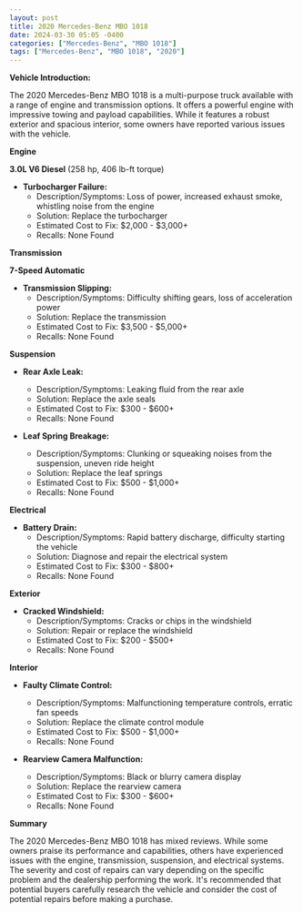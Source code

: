 ```yaml
---
layout: post
title: 2020 Mercedes-Benz MBO 1018
date: 2024-03-30 05:05 -0400
categories: ["Mercedes-Benz", "MBO 1018"]
tags: ["Mercedes-Benz", "MBO 1018", "2020"]
---
```

**Vehicle Introduction:**

The 2020 Mercedes-Benz MBO 1018 is a multi-purpose truck available with a range of engine and transmission options. It offers a powerful engine with impressive towing and payload capabilities. While it features a robust exterior and spacious interior, some owners have reported various issues with the vehicle.

**Engine**

**3.0L V6 Diesel** (258 hp, 406 lb-ft torque)

* **Turbocharger Failure:**
    * Description/Symptoms: Loss of power, increased exhaust smoke, whistling noise from the engine
    * Solution: Replace the turbocharger
    * Estimated Cost to Fix: $2,000 - $3,000+
    * Recalls: None Found

**Transmission**

**7-Speed Automatic**

* **Transmission Slipping:**
    * Description/Symptoms: Difficulty shifting gears, loss of acceleration power
    * Solution: Replace the transmission
    * Estimated Cost to Fix: $3,500 - $5,000+
    * Recalls: None Found

**Suspension**

* **Rear Axle Leak:**
    * Description/Symptoms: Leaking fluid from the rear axle
    * Solution: Replace the axle seals
    * Estimated Cost to Fix: $300 - $600+
    * Recalls: None Found

* **Leaf Spring Breakage:**
    * Description/Symptoms: Clunking or squeaking noises from the suspension, uneven ride height
    * Solution: Replace the leaf springs
    * Estimated Cost to Fix: $500 - $1,000+
    * Recalls: None Found

**Electrical**

* **Battery Drain:**
    * Description/Symptoms: Rapid battery discharge, difficulty starting the vehicle
    * Solution: Diagnose and repair the electrical system
    * Estimated Cost to Fix: $300 - $800+
    * Recalls: None Found

**Exterior**

* **Cracked Windshield:**
    * Description/Symptoms: Cracks or chips in the windshield
    * Solution: Repair or replace the windshield
    * Estimated Cost to Fix: $200 - $500+
    * Recalls: None Found

**Interior**

* **Faulty Climate Control:**
    * Description/Symptoms: Malfunctioning temperature controls, erratic fan speeds
    * Solution: Replace the climate control module
    * Estimated Cost to Fix: $500 - $1,000+
    * Recalls: None Found

* **Rearview Camera Malfunction:**
    * Description/Symptoms: Black or blurry camera display
    * Solution: Replace the rearview camera
    * Estimated Cost to Fix: $300 - $600+
    * Recalls: None Found

**Summary**

The 2020 Mercedes-Benz MBO 1018 has mixed reviews. While some owners praise its performance and capabilities, others have experienced issues with the engine, transmission, suspension, and electrical systems. The severity and cost of repairs can vary depending on the specific problem and the dealership performing the work. It's recommended that potential buyers carefully research the vehicle and consider the cost of potential repairs before making a purchase.
